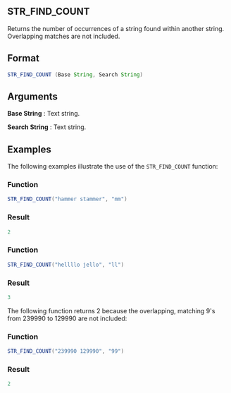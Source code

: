 ## STR_FIND_COUNT
Returns the number of occurrences of a string found within another string. Overlapping matches are not included.
## Format
```java
STR_FIND_COUNT (Base String, Search String)
```
 
## Arguments
**Base String**
: Text string.

**Search String**
: Text string.

## Examples
The following examples illustrate the use of the `STR_FIND_COUNT` function:
 
### Function
```java
STR_FIND_COUNT("hammer stammer", "mm")
```
### Result
```java
2
```
 
### Function
```java
STR_FIND_COUNT("hellllo jello", "ll")
```
### Result
```java
3
```
The following function returns 2 because the overlapping, matching 9's from 239990 to 129990 are not included:
 
### Function
```java
STR_FIND_COUNT("239990 129990", "99")
```
### Result
```java
2
```